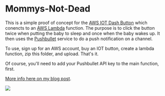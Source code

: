 # Mommys-Not-Dead

This is a simple proof of concept for the [AWS IOT Dash Button](https://aws.amazon.com/iotbutton/) which conencts to an [AWS Lambda](https://aws.amazon.com/lambda/) function. The purpose is to click the button twice when putting the baby to sleep and once when the baby wakes up. It then uses the [Pushbullet](https://www.pushbullet.com/) service to do a push notification on a channel.

To use, sign up for an AWS account, buy an IOT button, create a lambda function, zip this folder, and upload. That's it.

Of course, you'll need to add your Pushbullet API key to the main function, first.

[More info here on my blog post](http://grabosky.net/2017/01/22/the-mommys-not-dead-alarm/).

![](http://grabosky.net/content/images/2017/01/Screenshot_20170122-100437.png)
